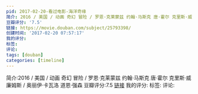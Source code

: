 ```yaml
---
pid: 2017-02-20-看过电影-海洋奇缘
简介: 2016 / 美国 / 动画 奇幻 冒险 / 罗恩·克莱蒙兹 约翰·马斯克 唐·霍尔 克里斯·威廉姆斯 / 奥丽伊·卡瓦洛 道恩·强森
豆瓣评分: '7.5'
链接: https://movie.douban.com/subject/25793398/
创建时间: '2017-02-20 07:57:17'
我的评分:
标签:
评论:
tags: [douban]
categories: [timeline]
---
```

简介:2016 / 美国 / 动画 奇幻 冒险 / 罗恩·克莱蒙兹 约翰·马斯克 唐·霍尔 克里斯·威廉姆斯 / 奥丽伊·卡瓦洛 道恩·强森
豆瓣评分:7.5
[链接](https://movie.douban.com/subject/25793398/)
我的评分:
标签:
评论:
